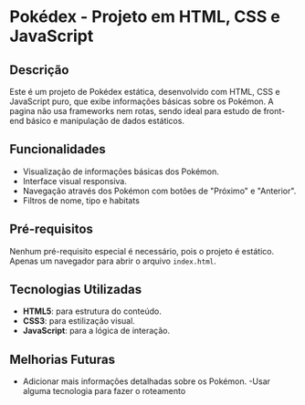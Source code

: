 # Pokédex - Projeto em HTML, CSS e JavaScript

## Descrição

Este é um projeto de Pokédex estática, desenvolvido com HTML, CSS e JavaScript puro, que exibe informações básicas sobre os Pokémon. A pagina não usa frameworks nem rotas, sendo ideal para estudo de front-end básico e manipulação de dados estáticos.

## Funcionalidades

- Visualização de informações básicas dos Pokémon.
- Interface visual responsiva.
- Navegação através dos Pokémon com botões de "Próximo" e "Anterior".
- Filtros de nome, tipo e habitats

## Pré-requisitos

Nenhum pré-requisito especial é necessário, pois o projeto é estático. Apenas um navegador para abrir o arquivo `index.html`.

## Tecnologias Utilizadas

- **HTML5**: para estrutura do conteúdo.
- **CSS3**: para estilização visual.
- **JavaScript**: para a lógica de interação.

## Melhorias Futuras

- Adicionar mais informações detalhadas sobre os Pokémon.
-Usar alguma tecnologia para fazer o roteamento

